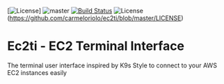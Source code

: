 [![License](https://www.repostatus.org/badges/latest/wip.svg)]
![master](https://github.com/carmeloriolo/ec2ti/actions/workflows/go.yml/badge.svg?branch=master)
[![Build Status](https://travis-ci.com/carmeloriolo/ec2ti.svg?token=bawSUPPTpi76oR9sa9X6&branch=master)](https://travis-ci.com/carmeloriolo/ec2ti)
![License](https://img.shields.io/badge/License-Apache%202.0-blue.svg)(https://github.com/carmeloriolo/ec2ti/blob/master/LICENSE)


# Ec2ti - EC2 Terminal Interface 
The terminal user interface inspired by K9s Style to connect to your AWS EC2 instances easily
